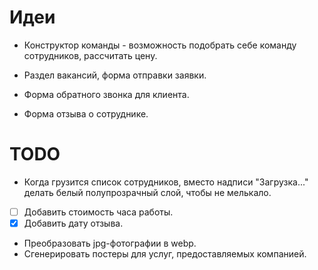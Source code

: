 # Идеи

- Конструктор команды - возможность подобрать себе команду сотрудников, рассчитать цену.

- Раздел вакансий, форма отправки заявки.

- Форма обратного звонка для клиента.

- Форма отзыва о сотруднике.

  



# TODO

- Когда грузится список сотрудников, вместо надписи "Загрузка..." делать белый полупрозрачный слой, чтобы не мелькало.
- [ ] Добавить стоимость часа работы.
- [x] Добавить дату отзыва.
- Преобразовать jpg-фотографии в webp.
- Cгенерировать постеры для услуг, предоставляемых компанией.